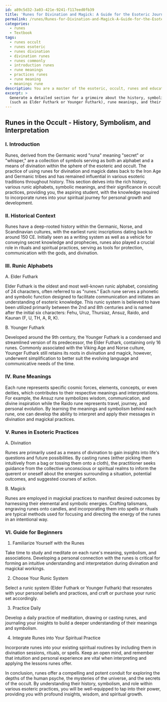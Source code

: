 ```yaml
---
id: a89c5d32-3a03-421e-9241-f117eed0fb39
title: 'Runes for Divination and Magick: A Guide for the Esoteric Journey'
permalink: /runes/Runes-for-Divination-and-Magick-A-Guide-for-the-Esoteric-Journey/
categories:
  - runes
  - Textbook
tags:
  - runes occult
  - runes esoteric
  - runes divination
  - divination runes
  - runes commonly
  - introduction runes
  - rune meanings
  - practices runes
  - rune meaning
  - meanings rune
description: You are a master of the esoteric, occult, runes and education, you have written many textbooks on the subject in ways that provide students with rich and deep understanding of the subject. You are being asked to write textbook-like sections on a topic and you do it with full context, explainability, and reliability in accuracy to the true facts of the topic at hand, in a textbook style that a student would easily be able to learn from, in a rich, engaging, and contextual way. Always include relevant context (such as formulas and history), related concepts, and in a way that someone can gain deep insights from.
excerpt: > 
  Generate a detailed section for a grimoire about the history, symbolism, and interpretation of runes for a student seeking to gain rich knowledge and understanding in this area of the occult. Please include a brief overview of various runic alphabets
  (such as Elder Futhark or Younger Futhark), rune meanings, and their significance in esoteric practices like divination and magick. Additionally, provide a short guide for beginners on how to use and interpret runes for personal growth and spiritual development.
---
```


## Runes in the Occult - History, Symbolism, and Interpretation

### I. Introduction

Runes, derived from the Germanic word "runa" meaning "secret" or "whisper," are a collection of symbols serving as both an alphabet and a means of divination within the sphere of the esoteric and occult. The practice of using runes for divination and magick dates back to the Iron Age and Germanic tribes and has remained influential in various esoteric traditions throughout history. This section delves into the rich history, various runic alphabets, symbolic meanings, and their significance in occult practices, providing you, the aspiring student, with the knowledge required to incorporate runes into your spiritual journey for personal growth and development.

### II. Historical Context

Runes have a deep-rooted history within the Germanic, Norse, and Scandinavian cultures, with the earliest runic inscriptions dating back to around 150 CE. Initially seen as a writing system as well as a vehicle for conveying secret knowledge and prophecies, runes also played a crucial role in rituals and spiritual practices, serving as tools for protection, communication with the gods, and divination.

### III. Runic Alphabets

A. Elder Futhark

Elder Futhark is the oldest and most well-known runic alphabet, consisting of 24 characters, often referred to as "runes." Each rune serves a phonetic and symbolic function designed to facilitate communication and initiates an understanding of esoteric knowledge. This runic system is believed to have been utilized primarily between the 2nd and 8th centuries and is named after the initial six characters: Fehu, Uruz, Thursiaz, Ansuz, Raido, and Kaunan (F, U, TH, A, R, K).

B. Younger Futhark

Developed around the 9th century, the Younger Futhark is a condensed and streamlined version of its predecessor, the Elder Futhark, containing only 16 runes. Commonly associated with the Viking Age and Norse culture, Younger Futhark still retains its roots in divination and magick, however, underwent simplification to better suit the evolving language and communicative needs of the time.

### IV. Rune Meanings

Each rune represents specific cosmic forces, elements, concepts, or even deities, which contributes to their respective meanings and interpretations. For example, the Ansuz rune symbolizes wisdom, communication, and divine inspiration while the Raido rune represents travel, journey, and personal evolution. By learning the meanings and symbolism behind each rune, one can develop the ability to interpret and apply their messages in divination and magickal practices.

### V. Runes in Esoteric Practices

A. Divination

Runes are primarily used as a means of divination to gain insights into life's questions and future possibilities. By casting runes (either picking them intuitively from a bag or tossing them onto a cloth), the practitioner seeks guidance from the collective unconscious or spiritual realms to inform the querent or oneself about the energies surrounding a situation, potential outcomes, and suggested courses of action.

B. Magick

Runes are employed in magickal practices to manifest desired outcomes by harnessing their elemental and symbolic energies. Crafting talismans, engraving runes onto candles, and incorporating them into spells or rituals are typical methods used for focusing and directing the energy of the runes in an intentional way.

### VI. Guide for Beginners

1. Familiarize Yourself with the Runes

Take time to study and meditate on each rune's meaning, symbolism, and associations. Developing a personal connection with the runes is critical for forming an intuitive understanding and interpretation during divination and magickal workings.

2. Choose Your Runic System

Select a runic system (Elder Futhark or Younger Futhark) that resonates with your personal beliefs and practices, and craft or purchase your runic set accordingly.

3. Practice Daily

Develop a daily practice of meditation, drawing or casting runes, and journaling your insights to build a deeper understanding of their meanings and symbolism.

4. Integrate Runes into Your Spiritual Practice

Incorporate runes into your existing spiritual routines by including them in divination sessions, rituals, or spells. Keep an open mind, and remember that intuition and personal experience are vital when interpreting and applying the lessons runes offer.

In conclusion, runes offer a compelling and potent conduit for exploring the depths of the human psyche, the mysteries of the universe, and the secrets of the occult. By understanding their history, symbolism, and role within various esoteric practices, you will be well-equipped to tap into their power, providing you with profound insights, wisdom, and spiritual growth.
